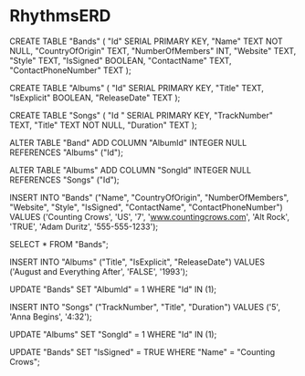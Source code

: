 # RhythmsERD

CREATE TABLE "Bands" (
"Id" SERIAL PRIMARY KEY,
"Name" TEXT NOT NULL,
"CountryOfOrigin" TEXT,
"NumberOfMembers" INT,
"Website" TEXT,
"Style" TEXT,
"IsSigned" BOOLEAN,
"ContactName" TEXT,
"ContactPhoneNumber" TEXT
);

CREATE TABLE "Albums" (
"Id" SERIAL PRIMARY KEY,
"Title" TEXT,
"IsExplicit" BOOLEAN,
"ReleaseDate" TEXT
);

CREATE TABLE "Songs" (
"Id " SERIAL PRIMARY KEY,
"TrackNumber" TEXT,
"Title" TEXT NOT NULL,
"Duration" TEXT
);

ALTER TABLE "Band" ADD COLUMN "AlbumId" INTEGER NULL REFERENCES "Albums" ("Id");

ALTER TABLE "Albums" ADD COLUMN "SongId" INTEGER NULL REFERENCES "Songs" ("Id");

INSERT INTO "Bands" ("Name", "CountryOfOrigin", "NumberOfMembers", "Website",
"Style", "IsSigned", "ContactName", "ContactPhoneNumber")
VALUES ('Counting Crows', 'US', '7', 'www.countingcrows.com', 'Alt Rock', 'TRUE', 'Adam Duritz', '555-555-1233');

SELECT \* FROM "Bands";

INSERT INTO "Albums" ("Title", "IsExplicit", "ReleaseDate")
VALUES ('August and Everything After', 'FALSE', '1993');

UPDATE "Bands" SET "AlbumId" = 1 WHERE "Id" IN (1);

INSERT INTO "Songs" ("TrackNumber", "Title", "Duration")
VALUES ('5', 'Anna Begins', '4:32');

UPDATE "Albums" SET "SongId" = 1 WHERE "Id" IN (1);

UPDATE "Bands" SET "IsSigned" = TRUE WHERE "Name" = "Counting Crows";

